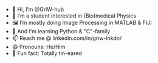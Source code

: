 - 👋 Hi, I’m @GriW-hub
- 💓 I’m a student interested in (Bio)medical Physics
- 🖼️ I’m mostly doing Image Processing in MATLAB & FIJI
- 🌱 And I’m learning Python & "C"-family
- 📫 Reach me @ linkedin.com/in/griw-lnkdn/
- 😄 Pronouns: He/Him
- 🎤 Fun fact: Totally tin-eared

<!---
GriW-hub/GriW-hub is a ✨ special ✨ repository because its `README.md` (this file) appears on your GitHub profile.
You can click the Preview link to take a look at your changes.
--->
